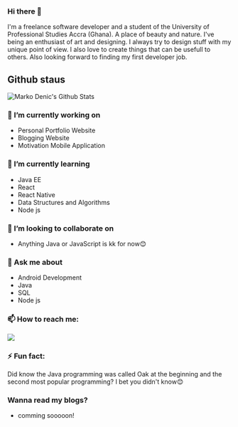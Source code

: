 ### Hi there 👋

I'm a freelance software developer and a student of the University of Professional Studies Accra (Ghana). A place of beauty and nature. I've being an enthusiast of art and designing. I always try to design stuff with my unique point of view. I also love to create things that can be usefull to others. Also looking forward to finding my first developer job. 


## Github staus

![Marko Denic's Github Stats](https://github-readme-stats.vercel.app/api?username=ibrahimmustapha&theme=dark)



### 🔭 I’m currently working on

- Personal Portfolio Website 
- Blogging Website 
- Motivation Mobile Application


### 🌱 I’m currently learning

- Java EE
- React
- React Native
- Data Structures and Algorithms
- Node js 


### 👯 I’m looking to collaborate on

- Anything Java or JavaScript is kk for now😊


### 💬 Ask me about

- Android Development 
- Java
- SQL
- Node js


### 📫 How to reach me: 

[![](https://img.shields.io/badge/twitter-%230077B5.svg?&style=for-the-badge&logo=twitter&logoColor=white&color=00acee)](https://twitter.com/codewithibrahim) 


### ⚡ Fun fact:
Did know the Java programming was called Oak at the beginning and the second most popular programming? I bet you didn't know😊


### Wanna read my blogs?
- comming sooooon!
